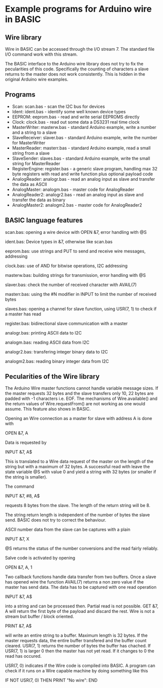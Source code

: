 # Example programs for Arduino wire in BASIC 

## Wire library

Wire in BASIC can be accessed through the I/O stream 7. The standard file I/O command work with this stream. 

The BASIC interface to the Arduino wire library does not try to fix the pecularities of this code. Specifically the counting of characters a slave returns to the master does not work consistently. This is hidden in the original Arduino wire examples. 

## Programs 

- Scan: scan.bas - scan the I2C bus for devices
- Ident: ident.bas - identify some well known device types
- EEPROM: eeprom.bas - read and write serial EEPROMS directly
- Clock: clock.bas - read out some data a DS3231 real time clock
- MasterWriter: masterw.bas - standard Arduino example, write a number and a string to a slave
- SlaveReceiver: slaver.bas - standard Arduino example, write the number for MasterWriter
- MasterReader: masterr.bas - standard Arduino example, read a small string from a slave
- SlaveSender: slaves.bas - standard Arduino example, write the small string for MasterReader 
- RegisterEngine: register.bas - a generic slave program, handling max 32 byte registers with read and write function plus optional payload code
- AnalogReader: analogr.bas - read an analog input as slave and transfer the data as ASCII 
- AnalogMaster: analogm.bas - master code for AnalogReader
- AnalogReader2: analogr2.bas - read an analog input as slave and transfer the data as binary
- AnalogMaster2: analogm2.bas - master code for AnalogReader2

## BASIC language features

scan.bas: opening a wire device with OPEN &7, error handling with @S

ident.bas: Device types in &7, otherwise like scan.bas

eeprom.bas: use strings and PUT to send and receive wire messages, addressing

clock.bas: use of AND for bitwise operations, I2C addressing 

masterw.bas: building strings for transmission, error handling with @S

slaver.bas: check the number of received character with AVAIL(7)

masterr.bas: using the #N modifier in INPUT to limit the number of received bytes

slaves.bas: opening a channel for slave function, using USR(7, 1) to check if a master has read

register.bas: bidirectional slave communication with a master

analogr.bas: printing ASCII data to I2C

analogm.bas: reading ASCII data from I2C

analogr2.bas: transfering integer binary data to I2C

analogm2.bas: reading binary integer data from I2C

## Pecularities of the Wire library

The Arduino Wire master functions cannot handle variable message sizes. If the master requests 32 bytes and the slave transfers only 10, 22 bytes are padded with -1 characters i.e. EOF. The mechanisms of Wire.available() and the return values of Wire.requestFrom() are not working as one would assume. This feature also shows in BASIC. 

Opening an Wire connection as a master for slave with address A is done with 

OPEN &7, A

Data is requested by 

INPUT &7, A$

This is translated to a Wire data request of the master on the length of the string but with a maximum of 32 bytes. A successful read with leave the state variable @S with value 0 and yield a string with 32 bytes (or smaller if the string is smaller). 

The command

INPUT &7, #8, A$

requests 8 bytes from the slave. The length of the return string will be 8.

The string return length is independent of the number of bytes the slave send. BASIC does not try to correct the behaviour.

ASCII number data from the slave can be captures with a plain 

INPUT &7, X

@S returns the status of the number conversions and the read fairly reliably. 

Salve code is activated by opening 

OPEN &7, A, 1

Two callback functions handle data transfer from two buffers. Once a slave has opened wire the function AVAIL(7) returns a non zero value if the master has send data. The data has to be captured with one read operation

INPUT &7, A$

into a string and can be processed then. Partial read is not possible. GET &7, A will return the first byte of the payload and discard the rest. Wire is not a stream but buffer / block oriented.

PRINT &7, A$ 

will write an entire string to a buffer. Maximum length is 32 bytes. If the master requests data, the entire buffer transfered and the buffer count cleared. USR(7, 1) returns the number of bytes the buffer has chached. If USR(7, 1) is larger 0 then the master has not yet read. If it changes to 0 the read has occured. 

USR(7, 0) indicates if the Wire code is compiled into BASIC. A program can check if it runs on a Wire capable machine by doing something like this

IF NOT USR(7, 0) THEN PRINT "No wire": END






